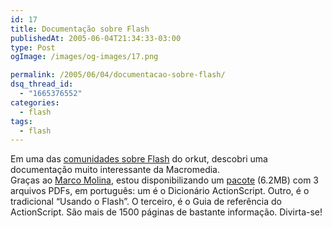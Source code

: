 ```yaml
---
id: 17
title: Documentação sobre Flash
publishedAt: 2005-06-04T21:34:33-03:00
type: Post
ogImage: /images/og-images/17.png

permalink: /2005/06/04/documentacao-sobre-flash/
dsq_thread_id:
  - "1665376552"
categories:
  - flash
tags:
  - flash
---
```

Em uma das [comunidades sobre Flash](http://www.orkut.com/CommunitySearch.aspx?q=flash&lang=all) do orkut, descobri uma documentação muito interessante da Macromedia.  
Graças ao [Marco Molina](http://www.marcomolina.com.br/), estou disponibilizando um [pacote](http://www.leonardofaria.net/pub/flash.zip) (6.2MB) com 3 arquivos PDFs, em português: um é o Dicionário ActionScript. Outro, é o tradicional &#8220;Usando o Flash&#8221;. O terceiro, é o Guia de referência do ActionScript. São mais de 1500 páginas de bastante informação. Divirta-se!
